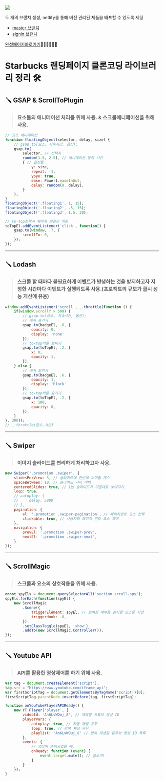 <img src="https://img.shields.io/badge/Netlify-00C7B7?style=for-the-badge&logo=netlify&logoColor=white">

두 개의 브랜치 생성, netlify를 통해 버전 관리된 제품을 배포할 수 있도록 세팅

* [master 브랜치](https://github.com/iamoki/starbusks-clone/tree/master)
* [signin 브랜치](https://github.com/iamoki/starbusks-clone/tree/signin)

[완성페이지바로가기](https://sunny-trifle-6ce7f9.netlify.app/)🏃‍♂️🏃‍♂️🏃‍♂️

# Starbucks 랜딩페이지 클론코딩 라이브러리 정리 🛠

## 🪛 **GSAP & ScrollToPlugin**
>### 요소들의 애니메이션 처리를 위해 사용. & 스크롤애니메이션을 위해 사용.

~~~javascript
// 요소 애니메이션
function floatingObject(selector, delay, size) {
    // gsap.to(요소, 지속시간, 옵션);
    gsap.to(
        selector, // 선택자
        random(1.5, 2.5), // 애니메이션 동작 시간
        { // 옵션들
            y: size,
            repeat: -1,
            yoyo: true,
            ease: Power1.easeInOut,
            delay: random(0, delay),
        }
    );
}
floatingObject('.floating1', 1, 15);
floatingObject('.floating2', .5, 15);
floatingObject('.floating3', 1.5, 20);
~~~

~~~javascript
// to-top선택시 페이지 최상단 이동
toTopEl.addEventListener('click', function() {
    gsap.to(window, .7, {
        scrollTo: 0,
    });
});
~~~
---
## 🪛 **Lodash**
>### 스크롤 할 때마다 불필요하게 이벤트가 발생하는 것을 방지하고자 지정한 시간마다 이벤트가 실행되도록 사용.(프로젝트의 규모가 클시 성능 개선에 유용)

~~~javascript
window.addEventListener('scroll', _.throttle(function () {
    if(window.scrollY > 500) {
        // gsap.to(요소, 지속시간, 옵션);
        // 배지 숨기기
        gsap.to(badgeEl, .6, {
            opacity: 0,
            display: 'none'
        });
        // to-top버튼 보이기
        gsap.to(toTopEl, .2, {
            x: 0,
            opacity: 1,
        });
    } else {
        // 배지 보이기
        gsap.to(badgeEl, .6, {
            opacity: 1,
            display: 'block'
        });
        // to-top버튼 숨기기
        gsap.to(toTopEl, .2, {
            x: 100,
            opacity: 0,
        });
    }
}, 300));
// _.throttle(함수,시간)
~~~
---
## 🪛 **Swiper**
>### 이미지 슬라이드를 편리하게 처리하고자 사용.
~~~javascript
new Swiper('.promotion .swiper', {
    slidesPerView: 3, // 슬라이드에 한번에 보여줄 개수
    spaceBetween: 10, // 슬라이드 사이 여백
    centeredSlides: true, // 1번 슬라이드가 가운데로 보여지기
    loop: true,
    // autoplay: {
    //     delay: 5000
    // },
    pagination: {
        el: '.promotion .swiper-pagination', // 페이지번호 요소 선택
        clickable: true, // 사용자의 페이지 번호 요소 제어
    },
    navigation: {
        prevEl: '.promotion .swiper-prev',
        nextEl: '.promotion .swiper-next',
    }
});
~~~
---
## 🪛 **ScrollMagic**
>### 스크롤과 요소의 상호작용을 위해 사용.
~~~javascript
const spyEls = document.querySelectorAll('section.scroll-spy');
spyEls.forEach(function(spyEl) {
    new ScrollMagic
        .Scene({
            triggerElement: spyEl, // 보여짐 여부를 감시할 요소를 지정
            triggerHook: .8,
        })
        .setClassToggle(spyEl, 'show')
        .addTo(new ScrollMagic.Controller());
});
~~~
---
## 🪛 **Youtube API**
>### API를 활용한 영상제어를 하기 위해 사용.
~~~javascript
var tag = document.createElement('script');
tag.src = "https://www.youtube.com/iframe_api";
var firstScriptTag = document.getElementsByTagName('script')[0];
firstScriptTag.parentNode.insertBefore(tag, firstScriptTag);

function onYouTubePlayerAPIReady() {
    new YT.Player('player', {
        videoId: 'An6LvWQuj_8', // 재생할 유튜브 영상 ID
        playerVars: {
            autoplay: true, // 자동 재생 유무
            loop: true, // 반복 재생 유무
            playlist: 'An6LvWQuj_8' // 반복 재생할 유튜브 영상 ID 목록
        },
        events: {
            // 영상이 준비되었을 때,
            onReady: function (event) {
                event.target.mute(); // 음소거!
            }
        }
    });
}
~~~
